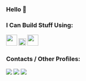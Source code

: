 ### Hello 👋

### I Can Build Stuff Using:
<img width="30" src="https://upload.wikimedia.org/wikipedia/commons/0/05/Go_Logo_Blue.svg"></img>
<img width="20" src="https://upload.wikimedia.org/wikipedia/commons/f/f5/Typescript.svg"></img>
<img width="30" src="https://upload.wikimedia.org/wikipedia/commons/2/20/Rustacean-orig-noshadow.svg"></img>

### Contacts / Other Profiles:
<a href="https://www.linkedin.com/in/daniel-osvaldo-rahmanto-297081218/"><img src="https://img.shields.io/badge/linkedin-%230077B5.svg?style=for-the-badge&logo=linkedin&logoColor=white"></a> 
<a href="mailto: daniel.rahmanto@gmail.com"><img src="https://img.shields.io/badge/Gmail-D14836?style=for-the-badge&logo=gmail&logoColor=white"></a>
<a href="https://leetcode.com/Tango992/"><img src="https://img.shields.io/badge/LeetCode-000000?style=for-the-badge&logo=LeetCode&logoColor=#d16c06"></a> 
